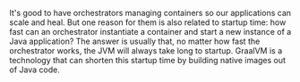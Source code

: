 It's good to have orchestrators managing containers so our applications can scale and heal. But one reason for them is also related to startup time: how fast can an orchestrator instantiate a container and start a new instance of a Java application? The answer is usually that, no matter how fast the orchestrator works, the JVM will always take long to startup. GraalVM is a technology that can shorten this startup time by building native images out of Java code.